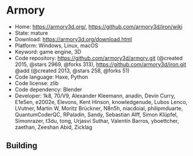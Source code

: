 # Armory

- Home: https://armory3d.org/, https://github.com/armory3d/iron/wiki
- State: mature
- Download: https://armory3d.org/download.html
- Platform: Windows, Linux, macOS
- Keyword: game engine, 3D
- Code repository: https://github.com/armory3d/armory.git (@created 2015, @stars 2969, @forks 313), https://github.com/armory3d/iron.git @add (@created 2013, @stars 258, @forks 51)
- Code language: Haxe, Python
- Code license: zlib
- Code dependency: Blender
- Developer: 1k8, 70/V9, Alexander Kleemann, anadin, Devin Curry, E1e5en, e2002e, Elevons, Kent Hinson, knowledgenude, Lubos Lenco, LVutner, Martin W, Moritz Brückner, N8n5h, niacdoial, philipmduarte, QuantumCoderQC, RPaladin, Sandy, Sebastian Alff, Simon Klüpfel, Simonrazer, t3du, tong, Urjasvi Suthar, Valentín Barros, yboettcher, zaethan, Zeeshan Abid, Zicklag

## Building
